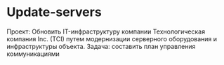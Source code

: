 # Update-servers
Проект: Обновить IT-инфраструктуру компании Технологическая компания Inc. (TCI) путем модернизации серверного оборудования и инфраструктуры объекта.
Задача: составить план управления коммуникациями

